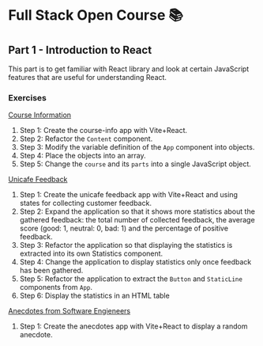 # Full Stack Open Course 📚

## Part 1 - Introduction to React

This part is to get familiar with React library and look at certain JavaScript features that are useful for understanding React.

### Exercises

[Course Information](/part-01/course-info/)

1. Step 1: Create the course-info app with Vite+React.
2. Step 2: Refactor the `Content` component.
3. Step 3: Modify the variable definition of the `App` component into objects.
4. Step 4: Place the objects into an array.
5. Step 5: Change the `course` and its `parts` into a single JavaScript object.

[Unicafe Feedback](/part-01/unicafe/)

1. Step 1: Create the unicafe feedback app with Vite+React and using states for collecting customer feedback.
2. Step 2: Expand the application so that it shows more statistics about the gathered feedback: the total number of collected feedback, the average score (good: 1, neutral: 0, bad: 1) and the percentage of positive feedback.
3. Step 3: Refactor the application so that displaying the statistics is extracted into its own Statistics component.
4. Step 4: Change the application to display statistics only once feedback has been gathered.
5. Step 5: Refactor the application to extract the `Button` and `StaticLine` components from `App`.
6. Step 6: Display the statistics in an HTML table

[Anecdotes from Software Engieneers](/part-01/anecdotes/)

1. Step 1: Create the anecdotes app with Vite+React to display a random anecdote.